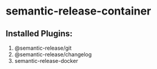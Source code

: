 # semantic-release-container

## Installed Plugins:
1. @semantic-release/git
1. @semantic-release/changelog
1. semantic-release-docker
